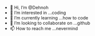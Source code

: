 - 👋 Hi, I’m @Dehnoh
- 👀 I’m interested in ...coding
- 🌱 I’m currently learning ...how to code
- 💞️ I’m looking to collaborate on ...github
- 📫 How to reach me ...nevermind

<!---
Dehnoh/Dehnoh is a ✨ special ✨ repository because its `README.md` (this file) appears on your GitHub profile.
You can click the Preview link to take a look at your changes.
--->
